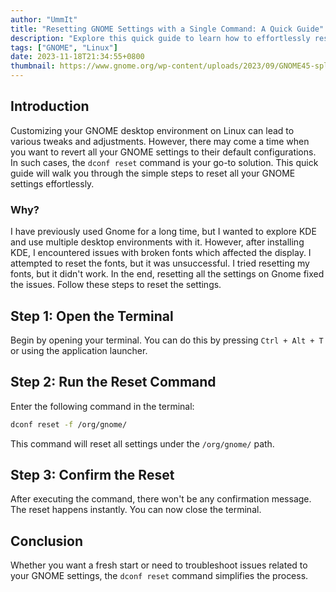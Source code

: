 ```yaml
---
author: "UmmIt"
title: "Resetting GNOME Settings with a Single Command: A Quick Guide"
description: "Explore this quick guide to learn how to effortlessly reset all your GNOME settings using a simple terminal command—restoring your Linux desktop to its default configurations in no time"
tags: ["GNOME", "Linux"]
date: 2023-11-18T21:34:55+0800
thumbnail: https://www.gnome.org/wp-content/uploads/2023/09/GNOME45-splash.webp
---
```


## Introduction

Customizing your GNOME desktop environment on Linux can lead to various tweaks and adjustments. However, there may come a time when you want to revert all your GNOME settings to their default configurations. In such cases, the `dconf reset` command is your go-to solution. This quick guide will walk you through the simple steps to reset all your GNOME settings effortlessly.

### Why?

I have previously used Gnome for a long time, but I wanted to explore KDE and use multiple desktop environments with it. However, after installing KDE, I encountered issues with broken fonts which affected the display. I attempted to reset the fonts, but it was unsuccessful. I tried resetting my fonts, but it didn't work. In the end, resetting all the settings on Gnome fixed the issues. Follow these steps to reset the settings.

## Step 1: Open the Terminal

Begin by opening your terminal. You can do this by pressing `Ctrl + Alt + T` or using the application launcher.

## Step 2: Run the Reset Command

Enter the following command in the terminal:

```bash
dconf reset -f /org/gnome/
```

This command will reset all settings under the `/org/gnome/` path.

## Step 3: Confirm the Reset

After executing the command, there won't be any confirmation message. The reset happens instantly. You can now close the terminal.

## Conclusion

Whether you want a fresh start or need to troubleshoot issues related to your GNOME settings, the `dconf reset` command simplifies the process.
